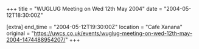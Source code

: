 +++
title = "WUGLUG Meeting on Wed 12th May 2004"
date = "2004-05-12T18:30:00Z"

[extra]
end_time = "2004-05-12T19:30:00Z"
location = "Cafe Xanana"
original = "https://uwcs.co.uk/events/wuglug-meeting-on-wed-12th-may-2004-1474488954207/"
+++



